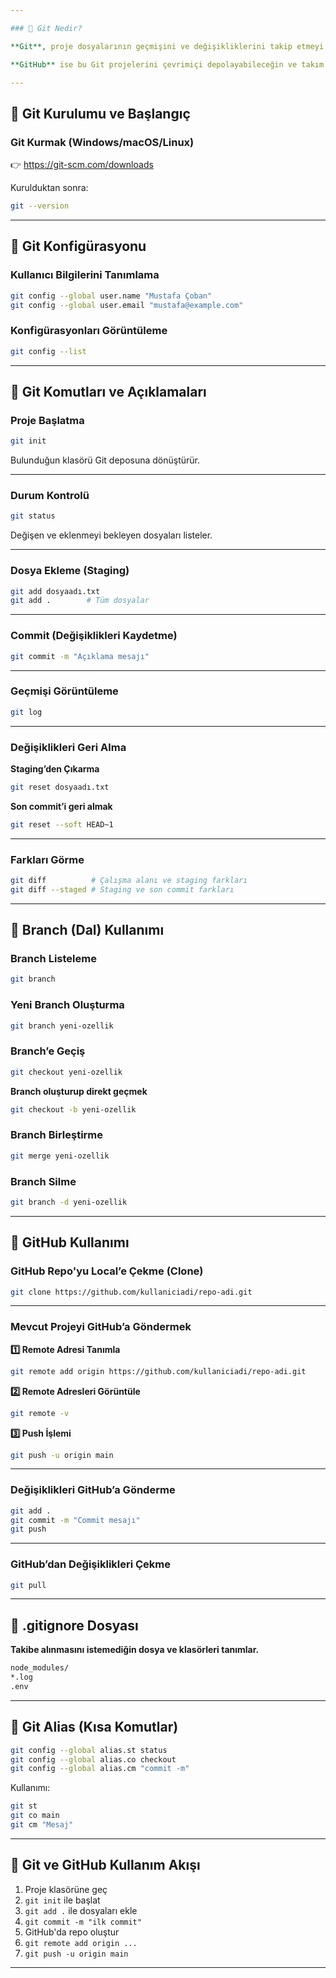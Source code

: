 ```yaml
---

### 📌 Git Nedir?

**Git**, proje dosyalarının geçmişini ve değişikliklerini takip etmeyi sağlayan dağıtık bir sürüm kontrol sistemidir.

**GitHub** ise bu Git projelerini çevrimiçi depolayabileceğin ve takım arkadaşlarınla paylaşabileceğin bir platformdur.

---
```


## 📌 Git Kurulumu ve Başlangıç

### Git Kurmak (Windows/macOS/Linux)

👉 https://git-scm.com/downloads

Kurulduktan sonra:
```bash
git --version
````

---

## 📌 Git Konfigürasyonu

### Kullanıcı Bilgilerini Tanımlama

```bash
git config --global user.name "Mustafa Çoban"
git config --global user.email "mustafa@example.com"
```

### Konfigürasyonları Görüntüleme

```bash
git config --list
```

---

## 📌 Git Komutları ve Açıklamaları

### Proje Başlatma

```bash
git init
```

Bulunduğun klasörü Git deposuna dönüştürür.

---

### Durum Kontrolü

```bash
git status
```

Değişen ve eklenmeyi bekleyen dosyaları listeler.

---

### Dosya Ekleme (Staging)

```bash
git add dosyaadı.txt
git add .        # Tüm dosyalar
```

---

### Commit (Değişiklikleri Kaydetme)

```bash
git commit -m "Açıklama mesajı"
```

---

### Geçmişi Görüntüleme

```bash
git log
```

---

### Değişiklikleri Geri Alma

**Staging’den Çıkarma**

```bash
git reset dosyaadı.txt
```

**Son commit’i geri almak**

```bash
git reset --soft HEAD~1
```

---

### Farkları Görme

```bash
git diff          # Çalışma alanı ve staging farkları
git diff --staged # Staging ve son commit farkları
```

---

## 📌 Branch (Dal) Kullanımı

### Branch Listeleme

```bash
git branch
```

### Yeni Branch Oluşturma

```bash
git branch yeni-ozellik
```

### Branch’e Geçiş

```bash
git checkout yeni-ozellik
```

**Branch oluşturup direkt geçmek**

```bash
git checkout -b yeni-ozellik
```

### Branch Birleştirme

```bash
git merge yeni-ozellik
```

### Branch Silme

```bash
git branch -d yeni-ozellik
```

---

## 📌 GitHub Kullanımı

### GitHub Repo'yu Local’e Çekme (Clone)

```bash
git clone https://github.com/kullaniciadi/repo-adi.git
```

---

### Mevcut Projeyi GitHub’a Göndermek

**1️⃣ Remote Adresi Tanımla**

```bash
git remote add origin https://github.com/kullaniciadi/repo-adi.git
```

**2️⃣ Remote Adresleri Görüntüle**

```bash
git remote -v
```

**3️⃣ Push İşlemi**

```bash
git push -u origin main
```

---

### Değişiklikleri GitHub’a Gönderme

```bash
git add .
git commit -m "Commit mesajı"
git push
```

---

### GitHub’dan Değişiklikleri Çekme

```bash
git pull
```

---

## 📌 .gitignore Dosyası

**Takibe alınmasını istemediğin dosya ve klasörleri tanımlar.**

```bash
node_modules/
*.log
.env
```

---

## 📌 Git Alias (Kısa Komutlar)

```bash
git config --global alias.st status
git config --global alias.co checkout
git config --global alias.cm "commit -m"
```

Kullanımı:

```bash
git st
git co main
git cm "Mesaj"
```

---

## 📌 Git ve GitHub Kullanım Akışı

1. Proje klasörüne geç
2. `git init` ile başlat
3. `git add .` ile dosyaları ekle
4. `git commit -m "ilk commit"`
5. GitHub'da repo oluştur
6. `git remote add origin ...`
7. `git push -u origin main`

---

